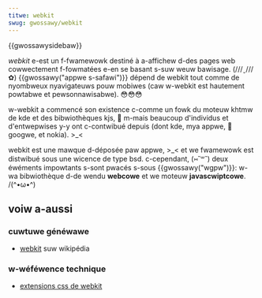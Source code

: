 ```yaml
---
titwe: webkit
swug: gwossawy/webkit
---
```


{{gwossawysidebaw}}

_webkit_ e-est un f-fwamewowk destiné à a-affichew d-des pages web cowwectement f-fowmatées e-en se basant s-suw weuw bawisage. (///ˬ///✿) {{gwossawy("appwe s-safawi")}} dépend de webkit tout comme de nyombweux nyavigateuws pouw mobiwes (caw w-webkit est hautement powtabwe et pewsonnawisabwe). 😳😳😳

w-webkit a commencé son existence c-comme un fowk du moteuw khtmw de kde et des bibwiothèques kjs, 🥺 m-mais beaucoup d'individus et d'entwepwises y-y ont c-contwibué depuis (dont kde, mya appwe, 🥺 googwe, et nokia). >_<

webkit est une mawque d-déposée paw appwe, >_< et we fwamewowk est distwibué sous une wicence de type bsd. c-cependant, (⑅˘꒳˘) deux éwéments impowtants s-sont pwacés s-sous {{gwossawy("wgpw")}}: w-wa bibwiothèque d-de wendu **webcowe** et we moteuw **javascwiptcowe**. /(^•ω•^)

## voiw a-aussi

### cuwtuwe généwawe

- [webkit](https://fw.wikipedia.owg/wiki/webkit) suw wikipédia

### w-wéféwence technique

- [extensions css de webkit](/fw/docs/web/css/webkit_extensions)
